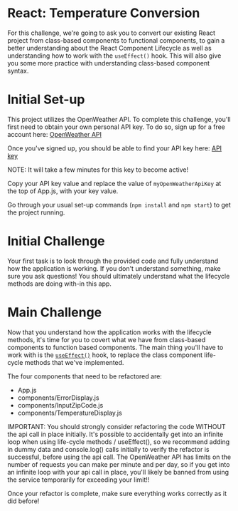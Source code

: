 # React: Temperature Conversion

For this challenge, we're going to ask you to convert our existing React project from class-based components to functional components, to gain a better understanding about the React Component Lifecycle as well as understanding how to work with the `useEffect()` hook. This will also give you some more practice with understanding class-based component syntax.

# Initial Set-up

This project utilizes the OpenWeather API. To complete this challenge, you'll first need to obtain your own personal API key. To do so, sign up for a free account here: [OpenWeather API](https://home.openweathermap.org/users/sign_up) 

Once you've signed up, you should be able to find your API key here: [API key](https://home.openweathermap.org/api_keys)

NOTE: It will take a few minutes for this key to become active!

Copy your API key value and replace the value of `myOpenWeatherApiKey` at the top of App.js, with your key value.

Go through your usual set-up commands (`npm install` and `npm start`) to get the project running.

# Initial Challenge

Your first task is to look through the provided code and fully understand how the application is working. If you don't understand something, make sure you ask questions! You should ultimately understand what the lifecycle methods are doing with-in this app.

# Main Challenge

Now that you understand how the application works with the lifecycle methods, it's time for you to covert what we have from class-based components to function based components. The main thing you'll have to work with is the [`useEffect()`](https://reactjs.org/docs/hooks-effect.html) hook, to replace the class component life-cycle methods that we've implemented.

The four components that need to be refactored are:
- App.js
- components/ErrorDisplay.js
- components/InputZipCode.js
- components/TemperatureDisplay.js

IMPORTANT: You should strongly consider refactoring the code WITHOUT the api call in place initially. It's possible to accidentally get into an infinite loop when using life-cycle methods / useEffect(), so we recommend adding in dummy data and console.log() calls initially to verify the refactor is successful, before using the api call. The OpenWeather API has limits on the number of requests you can make per minute and per day, so if you get into an infinite loop with your api call in place, you'll likely be banned from using the service temporarily for exceeding your limit!!

Once your refactor is complete, make sure everything works correctly as it did before!